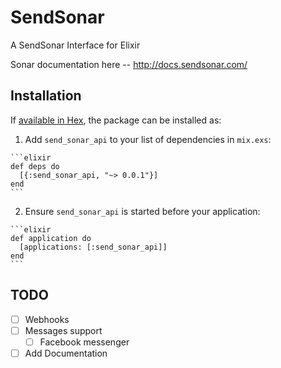 # SendSonar

A SendSonar Interface for Elixir

Sonar documentation here -- http://docs.sendsonar.com/

## Installation

If [available in Hex](https://hex.pm/docs/publish), the package can be installed as:

  1. Add `send_sonar_api` to your list of dependencies in `mix.exs`:

    ```elixir
    def deps do
      [{:send_sonar_api, "~> 0.0.1"}]
    end
    ```

  2. Ensure `send_sonar_api` is started before your application:

    ```elixir
    def application do
      [applications: [:send_sonar_api]]
    end
    ```

## TODO

- [ ] Webhooks
- [ ] Messages support
  - [ ] Facebook messenger
- [ ] Add Documentation
